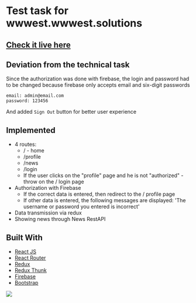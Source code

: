 # Test task for wwwest.wwwest.solutions

## [Check it live here](https://react-test-task-60bb0.firebaseapp.com/)

## Deviation from the technical task

Since the authorization was done with firebase, the login and password had to be changed because firebase only accepts email and six-digit passwords

```
email: admin@email.com
password: 123456
```
And added ``Sign Out`` button for better user experience

## Implemented
- 4 routes:
  - / - home
  - /profile
  - /news
  - /login
  - If the user clicks on the "profile" page and he is not "authorized" - throw on the / login page
- Authorization with Firebase
  - If the correct data is entered, then redirect to the / profile page
  - If other data is entered, the following messages are displayed: 'The username or password you entered is incorrect'
- Data transmission via redux 
- Showing news through News RestAPI 


## Built With

- [React JS](https://reactjs.org/)
- [React Router](https://github.com/ReactTraining/react-router)
- [Redux](https://redux.js.org/)
- [Redux Thunk](https://github.com/reduxjs/redux-thunk)
- [Firebase](https://firebase.google.com/)
- [Bootstrap](https://getbootstrap.com/)

<img src="https://i.imgur.com/f6AQsuQ.jpg">
